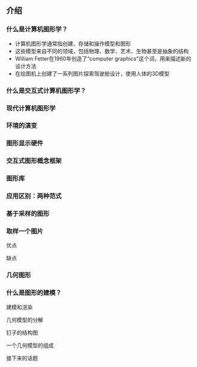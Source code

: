 ## 介绍 ##

### 什么是计算机图形学？ ###
- 计算机图形学通常指创建、存储和操作模型和图形
- 这些模型来自不同的领域，包括物理、数学、艺术、生物甚至是抽象的结构
- William Fetter在1960年创造了“computer graphics”这个词，用来描述新的设计方法
- 在绘图机上创建了一系列图片探索驾驶舱设计，使用人体的3D模型

### 什么是交互式计算机图形学？ ###

### 现代计算机图形学 ###

### 环境的演变 ###

### 图形显示硬件 ###

### 交互式图形概念框架 ###

### 图形库 ###

### 应用区别：两种范式 ###

### 基于采样的图形 ###

### 取样一个图片 ###

优点

缺点

### 几何图形 ###

### 什么是图形的建模？ ###

建模和渲染

几何模型的分解

钉子的结构图

一个几何模型的组成

接下来的话题